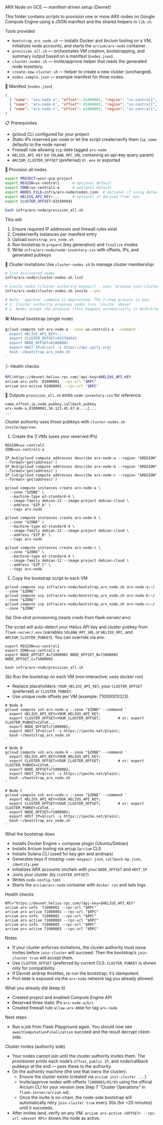 ARX Node on GCE — manifest-driven setup (Devnet)

This folder contains scripts to provision one or more ARX nodes on Google Compute Engine using a JSON manifest and the shared helpers in `lib.sh`.

Tools provided
- `bootstrap_arx_node.sh` — installs Docker and Arcium tooling on a VM, initializes node accounts, and starts the `arcium/arx-node` container.
- `provision_all.sh` — orchestrates VM creation, bootstrapping, and summary output based on a manifest (`nodes.json`).
- `cluster-nodes.sh` — invite/approve helper that reads the generated node inventory.
- `create-new-cluster.sh` — helper to create a new cluster (unchanged).
- `nodes.sample.json` — example manifest for three nodes.

📁 Manifest (`nodes.json`)
```json
[
  { "name": "arx-node-a", "offset": 81000001, "region": "us-central1", "zone": "us-central1-a", "machine_type": "e2-standard-4" },
  { "name": "arx-node-b", "offset": 81000002, "region": "us-central1", "zone": "us-central1-a", "machine_type": "e2-standard-4" },
  { "name": "arx-node-c", "offset": 81000003, "region": "us-central1", "zone": "us-central1-a", "machine_type": "e2-standard-4" }
]
```

📋 Prerequisites
- gcloud CLI configured for your project
- Static IPs reserved per node or let the script create/verify them (`ip_name` defaults to the node name)
- Firewall rule allowing `tcp:8080` tagged `arx-node`
- `HELIUS_API_KEY` (or `SOLANA_RPC_URL` containing an api-key query param)
- `ARCIUM_CLUSTER_OFFSET` (preferred) in `.env` or exported

🚀 Provision all nodes
```bash
export PROJECT=your-gcp-project
export REGION=us-central1      # optional default
export ZONE=us-central1-a      # optional default
export NODES_FILE=infra/arx-node/nodes.json  # optional if using default path
export HELIUS_API_KEY=...      # optional if derived from .env
export CLUSTER_OFFSET=933394941

bash infra/arx-node/provision_all.sh
```

This will:
1. Ensure required IP addresses and firewall rules exist
2. Create/verify instances per manifest entry
3. Upload `bootstrap_arx_node.sh`
4. Run bootstrap in `prepare` (key generation) and `finalize` modes
5. Write `infra/arx-node/node-inventory.csv` with offsets, IPs, and generated pubkeys

🧠 Cluster invitations
Use `cluster-nodes.sh` to manage cluster membership:
```bash
# list discovered nodes
infra/arx-node/cluster-nodes.sh list

# invite nodes (cluster authority keypair) - uses 'propose-join-cluster' CLI command
infra/arx-node/cluster-nodes.sh invite --yes

# Note: 'approve' command is deprecated. The 2-step process is now:
# 1. Cluster authority proposes nodes (via 'invite' above)
# 2. Nodes accept the proposal (this happens automatically in bootstrap script via 'join-cluster true')
```

🛠️ Manual bootstrap (single node)
```bash
gcloud compute ssh arx-node-a --zone us-central1-a --command '
  export HELIUS_API_KEY=...
  export CLUSTER_OFFSET=933394941
  export NODE_OFFSET=81000001
  export HOST_IP=$(curl -s https://api.ipify.org)
  bash ~/bootstrap_arx_node.sh
'
```

🩺 Health checks
```bash
RPC=https://devnet.helius-rpc.com/?api-key=$HELIUS_API_KEY
arcium arx-info  81000001 --rpc-url "$RPC"
arcium arx-active 81000001 --rpc-url "$RPC"
```

📄 Outputs
`provision_all.sh` emits `node-inventory.csv` for reference:
```
name,offset,ip,node_pubkey,callback_pubkey
arx-node-a,81000001,34.123.45.67,H...,C...
...
```

Cluster authority uses those pubkeys with `cluster-nodes.sh invite/approve`.

1) Create the 3 VMs (uses your reserved IPs)

```
REGION=us-central1
ZONE=us-central1-a

IP_A=$(gcloud compute addresses describe arx-node-a --region "$REGION" --format='get(address)')
IP_B=$(gcloud compute addresses describe arx-node-b --region "$REGION" --format='get(address)')
IP_C=$(gcloud compute addresses describe arx-node-c --region "$REGION" --format='get(address)')

gcloud compute instances create arx-node-a \
  --zone "$ZONE" \
  --machine-type e2-standard-4 \
  --image-family debian-12 --image-project debian-cloud \
  --address "$IP_A" \
  --tags arx-node

gcloud compute instances create arx-node-b \
  --zone "$ZONE" \
  --machine-type e2-standard-4 \
  --image-family debian-12 --image-project debian-cloud \
  --address "$IP_B" \
  --tags arx-node

gcloud compute instances create arx-node-c \
  --zone "$ZONE" \
  --machine-type e2-standard-4 \
  --image-family debian-12 --image-project debian-cloud \
  --address "$IP_C" \
  --tags arx-node
```

2) Copy the bootstrap script to each VM

```
gcloud compute scp infra/arx-node/bootstrap_arx_node.sh arx-node-a:~/ --zone "$ZONE"
gcloud compute scp infra/arx-node/bootstrap_arx_node.sh arx-node-b:~/ --zone "$ZONE"
gcloud compute scp infra/arx-node/bootstrap_arx_node.sh arx-node-c:~/ --zone "$ZONE"
```

3a) One‑shot provisioning (reads creds from flaek-server/.env)

The script will auto-detect your Helius API key and cluster pubkey from `flaek-server/.env` (variables `SOLANA_RPC_URL` or `HELIUS_RPC`, and `ARCIUM_CLUSTER_PUBKEY`). You can override via env.

```
export REGION=us-central1
export ZONE=us-central1-a
export NODE_OFFSET_A=71000001 NODE_OFFSET_B=71000002 NODE_OFFSET_C=71000003

bash infra/arx-node/provision_all.sh
```

3b) Run the bootstrap on each VM (non‑interactive; uses docker run)

- Replace placeholders: `YOUR_HELIUS_API_KEY`, your `CLUSTER_OFFSET` (preferred) or `CLUSTER_PUBKEY`.
- Use unique node offsets per VM (example: 71000001/2/3).

```
# Node A
gcloud compute ssh arx-node-a --zone "$ZONE" --command '
  export HELIUS_API_KEY=YOUR_HELIUS_API_KEY; 
  export CLUSTER_OFFSET=YOUR_CLUSTER_OFFSET;        # or: export CLUSTER_PUBKEY=CaTxK...
  export NODE_OFFSET=71000001; 
  export HOST_IP=$(curl -s https://ipecho.net/plain); 
  bash ~/bootstrap_arx_node.sh
'

# Node B
gcloud compute ssh arx-node-b --zone "$ZONE" --command '
  export HELIUS_API_KEY=YOUR_HELIUS_API_KEY; 
  export CLUSTER_OFFSET=YOUR_CLUSTER_OFFSET;        # or: export CLUSTER_PUBKEY=CaTxK...
  export NODE_OFFSET=71000002; 
  export HOST_IP=$(curl -s https://ipecho.net/plain); 
  bash ~/bootstrap_arx_node.sh
'

# Node C
gcloud compute ssh arx-node-c --zone "$ZONE" --command '
  export HELIUS_API_KEY=YOUR_HELIUS_API_KEY; 
  export CLUSTER_OFFSET=YOUR_CLUSTER_OFFSET;        # or: export CLUSTER_PUBKEY=CaTxK...
  export NODE_OFFSET=71000003; 
  export HOST_IP=$(curl -s https://ipecho.net/plain); 
  bash ~/bootstrap_arx_node.sh
'
```

What the bootstrap does
- Installs Docker Engine + compose plugin (Ubuntu/Debian)
- Installs Arcium tooling via arcup (`arcium` CLI)
- Installs Solana CLI (used for key gen and airdrops)
- Generates keys if missing: `node-keypair.json`, `callback-kp.json`, `identity.pem`
- Initializes ARX accounts onchain with your `NODE_OFFSET` and `HOST_IP`
- Joins your cluster (by `CLUSTER_OFFSET`)
- Writes `node-config.toml`
- Starts the `arcium/arx-node` container with `docker run` and tails logs

Health checks
```
RPC="https://devnet.helius-rpc.com/?api-key=$HELIUS_API_KEY"
arcium arx-info  71000001 --rpc-url "$RPC"
arcium arx-active 71000001 --rpc-url "$RPC"
arcium arx-info  71000002 --rpc-url "$RPC"
arcium arx-active 71000002 --rpc-url "$RPC"
arcium arx-info  71000003 --rpc-url "$RPC"
arcium arx-active 71000003 --rpc-url "$RPC"
```

Notes
- If your cluster enforces invitations, the cluster authority must issue invites before `join-cluster` will succeed. Then the bootstrap’s `join-cluster true` will accept them.
- Use `CLUSTER_OFFSET` (preferred by current CLI). `CLUSTER_PUBKEY` is shown only for compatibility.
- If Devnet airdrop throttles, re-run the bootstrap; it’s idempotent.
- Port `8080` is exposed via the `arx-node` network tag you already allowed.

What you already did (keep it)
- Created project and enabled Compute Engine API
- Reserved three static IPs `arx-node-a/b/c`
- Created firewall rule `allow-arx-8080` for tag `arx-node`

Next steps
- Run a job from Flaek Playground again. You should now see `awaitComputationFinalization` succeed and the result decrypt client-side.

Cluster invites (authority side)
- Your nodes cannot join until the cluster authority invites them. The provisioner prints each node’s `offset`, `public IP`, and node/callback pubkeys at the end — pass these to the authority.
- On the authority machine (the one that owns the cluster):
  - Ensure the cluster exists (created via `arcium init-cluster ...`).
  - Invite/approve nodes with offsets `71000001/02/03` using the official Arcium CLI for your version (see Step 7 “Cluster Operations” in `flaek-server/arcium.md`).
  - Once the invite is on-chain, the node-side bootstrap will automatically retry `join-cluster true` every 30s (for ~20 minutes) until it succeeds.
- After invites land, verify on any VM: `arcium arx-active <OFFSET> --rpc-url <devnet RPC>` shows the node as active.
